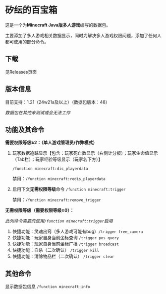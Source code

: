 # 矽纭的百宝箱

这是一个为**Minecraft Java版多人游戏**编写的数据包。

主要添加了多人游戏相关数据显示，同时为解决多人游戏权限问题，添加了任何人都可使用的部分命令。

## 下载
见Releases页面

## 版本信息
目前支持：1.21（24w21a及以上）（数据包版本：48）

*数据包在其他未测试或会无法工作*

## 功能及其命令

**需要权限等级≥2：（单人游戏管理员/作弊模式）**

1. 玩家数据追踪显示【包含：玩家死亡数显示（右侧计分板）；玩家生命值显示（Tab栏）；玩家经验等级显示（玩家名下方）】

    `/function minecraft:dis_playerdata`
    
    禁用：`/function minecraft:redis_playerdata`

1. 启用下文**无需权限等级**命令 `/function minecraft:trigger`

    禁用：`/function minecraft:remove_trigger`

**无需权限等级（需要权限等级≥0）：**

*此列命令需要先使用`/function minecraft:trigger`启用*

1. 快捷功能：灵魂出窍（多人游戏可能有bug）`/trigger free_camera`
1. 快捷功能：玩家自身当前坐标查询 `/trigger pos_query`
1. 快捷功能：玩家自身当前坐标广播 `/trigger broadcast`
1. 快捷功能：自杀（二次确认） `/trigger kill`
1. 快捷功能：清除物品栏（二次确认） `/trigger clear`

## 其他命令

显示数据包信息 `/function minecraft:info`
